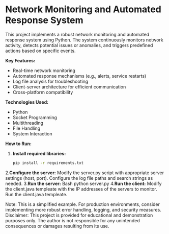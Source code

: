 # Network Monitoring and Automated Response System

This project implements a robust network monitoring and automated response system using Python. The system continuously monitors network activity, detects potential issues or anomalies, and triggers predefined actions based on specific events.

**Key Features:**

* Real-time network monitoring
* Automated response mechanisms (e.g., alerts, service restarts)
* Log file analysis for troubleshooting
* Client-server architecture for efficient communication
* Cross-platform compatibility

**Technologies Used:**

* Python
* Socket Programming
* Multithreading
* File Handling
* System Interaction

**How to Run:**

1. **Install required libraries:** 
   ```bash
   pip install -r requirements.txt
2.**Configure the server:**
   Modify the server.py script with appropriate server settings (host, port).
   Configure the log file paths and search strings as needed.
3.**Run the server:**
   Bash
   python server.py
4.**Run the client:**
Modify the client.java templeate with the IP addresses of the servers to monitor.
Run the client.java templeate.

Note: This is a simplified example. For production environments, consider implementing more robust error handling, logging, and security measures.
Disclaimer: This project is provided for educational and demonstration purposes only. The author is not responsible for any unintended consequences or damages resulting from its use.
